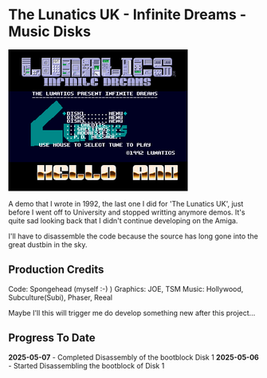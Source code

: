 # The Lunatics UK - Infinite Dreams - Music Disks

![InfiniteDreams](/images/InfiniteDreamsScreen.png)

A demo that I wrote in 1992, the last one I did for 'The Lunatics UK', just before I went off to University and stopped writting anymore demos. It's quite sad looking back that I didn't continue developing on the Amiga.

I'll have to disassemble the code because the source has long gone into the great dustbin in the sky.

## Production Credits
Code: Spongehead (myself :-) )
Graphics: JOE, TSM
Music: Hollywood, Subculture(Subi), Phaser, Reeal

Maybe I'll this will trigger me do develop something new after this project...

## Progress To Date
**2025-05-07** - Completed Disassembly of the bootblock Disk 1
**2025-05-06** - Started Disassembling the bootblock of Disk 1
